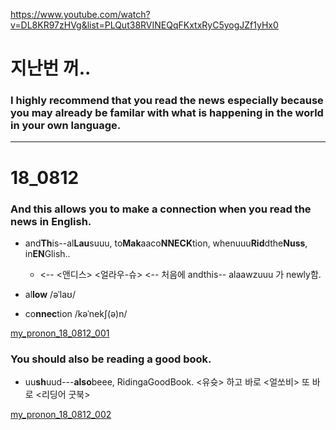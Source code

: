 <https://www.youtube.com/watch?v=DL8KR97zHVg&list=PLQut38RVINEQqFKxtxRyC5yogJZf1yHx0>

 
 # 지난번 꺼..
 
 ### I highly recommend that you read the news especially because you may already be familar with what is happening in the world in your own language.

 
 ------------------------------------------------------------------------------------------------------
 
 # 18_0812
 
 ### And this allows you to make a connection when you read the news in English.
   - and**Th**is--al**Lau**suuu,  to**Mak**aaco**NNECK**tion,  whenuuu**Rid**dthe**Nuss**, in**EN**Glish..
     - <-- <앤디스> <얼라우-슈>  <-- 처음에 andthis-- alaawzuuu 가 newly함.
   
   - al**low**  /əˈlaʊ/  
   - co**nnec**tion  /kəˈnekʃ(ə)n/
 
 [my_pronon_18_0812_001](https://youtu.be/XtM1rk8APR0?list=PLKXddkE_aFmvLcwSSyOaPybRdKz74nb0p)
 
 
 ### You should also be reading a good book.
 
   - uu**sh**uud---**also**beee,   RidingaGoodBook.    <유슛> 하고 바로 <얼쏘비> 또 바로 <리딩어 굿북>    
    
 [my_pronon_18_0812_002](https://youtu.be/ELkZhhGb21E?list=PLKXddkE_aFmvLcwSSyOaPybRdKz74nb0p)
 
 
 
 
 
 
